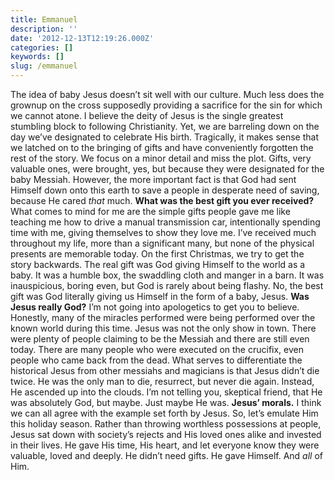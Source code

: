```yaml
---
title: Emmanuel
description: ''
date: '2012-12-13T12:19:26.000Z'
categories: []
keywords: []
slug: /emmanuel
---
```

The idea of baby Jesus doesn’t sit well with our culture. Much less does the grownup on the cross supposedly providing a sacrifice for the sin for which we cannot atone. I believe the deity of Jesus is the single greatest stumbling block to following Christianity. Yet, we are barreling down on the day we’ve designated to celebrate His birth. Tragically, it makes sense that we latched on to the bringing of gifts and have conveniently forgotten the rest of the story. We focus on a minor detail and miss the plot. Gifts, very valuable ones, were brought, yes, but because they were designated for the baby Messiah. However, the more important fact is that God had sent Himself down onto this earth to save a people in desperate need of saving, because He cared _that_ much.
**What was the best gift you ever received?** What comes to mind for me are the simple gifts people gave me like teaching me how to drive a manual transmission car, intentionally spending time with me, giving themselves to show they love me. I’ve received much throughout my life, more than a significant many, but none of the physical presents are memorable today. On the first Christmas, we try to get the story backwards. The real gift was God giving Himself to the world as a baby. It was a humble box, the swaddling cloth and manger in a barn. It was inauspicious, boring even, but God is rarely about being flashy. No, the best gift was God literally giving us Himself in the form of a baby, Jesus.
**Was Jesus really God?** I’m not going into apologetics to get you to believe. Honestly, many of the miracles performed were being performed over the known world during this time. Jesus was not the only show in town. There were plenty of people claiming to be the Messiah and there are still even today. There are many people who were executed on the crucifix, even people who came back from the dead. What serves to differentiate the historical Jesus from other messiahs and magicians is that Jesus didn’t die twice. He was the only man to die, resurrect, but never die again. Instead, He ascended up into the clouds. I’m not telling you, skeptical friend, that He was absolutely God, but maybe. Just maybe He was.
**Jesus’ morals.** I think we can all agree with the example set forth by Jesus. So, let’s emulate Him this holiday season. Rather than throwing worthless possessions at people, Jesus sat down with society’s rejects and His loved ones alike and invested in their lives. He gave His time, His heart, and let everyone know they were valuable, loved and deeply. He didn’t need gifts. He gave Himself. And _all_ of Him.
